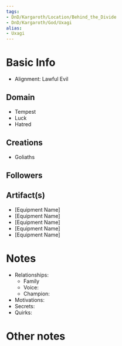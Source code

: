 ```yaml
---
tags:
- DnD/Kargaroth/Location/Behind_the_Divide
- DnD/Kargaroth/God/Uxagi
alias:
- Uxagi
---
```


# Basic Info
- Alignment: Lawful Evil


## Domain
- Tempest
- Luck
- Hatred


## Creations
- Goliaths


## Followers


## Artifact(s)
- [Equipment Name]
- [Equipment Name]
- [Equipment Name]
- [Equipment Name]
- [Equipment Name]

# Notes
- Relationships: 
	- Family
	- Voice: 
	- Champion: 
- Motivations: 
- Secrets: 
- Quirks: 

# Other notes

